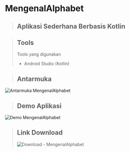 # MengenalAlphabet
> ## Aplikasi Sederhana Berbasis Kotlin

> ## Tools
> Tools yang digunakan
> - Android Studio (Kotlin)

> ## Antarmuka
![Antarmuka MengenalAlphabet](https://drive.google.com/uc?id=17PBGSYvtjzV6xCSlOfRcc_ol6hS_ZcHW)

> ## Demo Aplikasi
![Demo MengenalAlphabet](https://drive.google.com/uc?id=17OpAtMzy3yIM-2ephNEMhvJf0wr9tamh)

> ## Link Download
> ![Download - MengenalAlphabet](https://drive.google.com/uc?export=download&id=)
